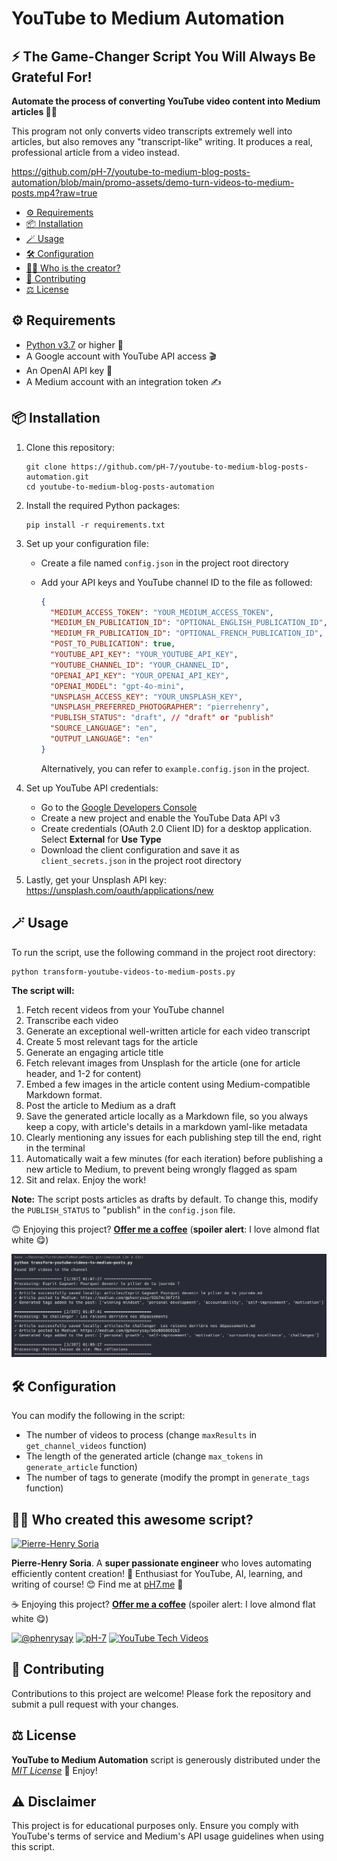# YouTube to Medium Automation
## ⚡️ The Game-Changer Script You Will Always Be Grateful For!

**Automate the process of converting YouTube video content into Medium articles 🎥📝**

This program not only converts video transcripts extremely well into articles, but also removes any "transcript-like" writing. It produces a real, professional article from a video instead.

https://github.com/pH-7/youtube-to-medium-blog-posts-automation/blob/main/promo-assets/demo-turn-videos-to-medium-posts.mp4?raw=true

- [⚙️ Requirements](#%EF%B8%8F-requirements)
- [📦 Installation](#-installation)
- [🪄 Usage](#-usage)
- [🛠️ Configuration](#%EF%B8%8F-configuration)
- [👨‍🍳 Who is the creator?](#-who-created-this)
- [🤝 Contributing](#-contributing)
- [⚖️ License](#%EF%B8%8F-license)

## ⚙️ Requirements
 * [Python v3.7](https://www.python.org/downloads/) or higher 🐍
 * A Google account with YouTube API access 🎬
 * An OpenAI API key 🧠
 * A Medium account with an integration token ✍️

## 📦 Installation

1. Clone this repository:
   ```console
   git clone https://github.com/pH-7/youtube-to-medium-blog-posts-automation.git
   cd youtube-to-medium-blog-posts-automation
   ```

2. Install the required Python packages:
   ```console
   pip install -r requirements.txt
   ```

3. Set up your configuration file:
   - Create a file named `config.json` in the project root directory
   - Add your API keys and YouTube channel ID to the file as followed:
     ```json
     {
       "MEDIUM_ACCESS_TOKEN": "YOUR_MEDIUM_ACCESS_TOKEN",
       "MEDIUM_EN_PUBLICATION_ID": "OPTIONAL_ENGLISH_PUBLICATION_ID",
       "MEDIUM_FR_PUBLICATION_ID": "OPTIONAL_FRENCH_PUBLICATION_ID",
       "POST_TO_PUBLICATION": true,
       "YOUTUBE_API_KEY": "YOUR_YOUTUBE_API_KEY",
       "YOUTUBE_CHANNEL_ID": "YOUR_CHANNEL_ID",
       "OPENAI_API_KEY": "YOUR_OPENAI_API_KEY",
       "OPENAI_MODEL": "gpt-4o-mini",
       "UNSPLASH_ACCESS_KEY": "YOUR_UNSPLASH_KEY",
       "UNSPLASH_PREFERRED_PHOTOGRAPHER": "pierrehenry",
       "PUBLISH_STATUS": "draft", // "draft" or "publish"
       "SOURCE_LANGUAGE": "en",
       "OUTPUT_LANGUAGE": "en"
     }
     ```

     Alternatively, you can refer to `example.config.json` in the project.

4. Set up YouTube API credentials:
   - Go to the [Google Developers Console](https://console.developers.google.com/)
   - Create a new project and enable the YouTube Data API v3
   - Create credentials (OAuth 2.0 Client ID) for a desktop application. Select **External** for **Use Type**
   - Download the client configuration and save it as `client_secrets.json` in the project root directory

5. Lastly, get your Unsplash API key: https://unsplash.com/oauth/applications/new

## 🪄 Usage

To run the script, use the following command in the project root directory:

```console
python transform-youtube-videos-to-medium-posts.py
```

**The script will:**
1. Fetch recent videos from your YouTube channel
2. Transcribe each video
3. Generate an exceptional well-written article for each video transcript
4. Create 5 most relevant tags for the article
5. Generate an engaging article title
6. Fetch relevant images from Unsplash for the article (one for article header, and 1-2 for content)
7. Embed a few images in the article content using Medium-compatible Markdown format.
8. Post the article to Medium as a draft
9. Save the generated article locally as a Markdown file, so you always keep a copy, with article's details in a markdown yaml-like metadata
10. Clearly mentioning any issues for each publishing step till the end, right in the terminal
11. Automatically wait a few minutes (for each iteration) before publishing a new article to Medium, to prevent being wrongly flagged as spam
12. Sit and relax. Enjoy the work!

**Note:** The script posts articles as drafts by default. To change this, modify the `PUBLISH_STATUS` to "publish" in the `config.json` file.

🙃 Enjoying this project? **[Offer me a coffee](https://ko-fi.com/phenry)** (**spoiler alert**: I love almond flat white 😋)

![Script running, converting YouTube videos to Medium articles](promo-assets/example-script-converter-running.png "Example how the videos to blog posts convertor works")

## 🛠️ Configuration

You can modify the following in the script:
- The number of videos to process (change `maxResults` in `get_channel_videos` function)
- The length of the generated article (change `max_tokens` in `generate_article` function)
- The number of tags to generate (modify the prompt in `generate_tags` function)

## 👨‍🍳 Who created this awesome script?

[![Pierre-Henry Soria](https://s.gravatar.com/avatar/a210fe61253c43c869d71eaed0e90149?s=200)](https://PH7.me 'Pierre-Henry Soria personal website')

**Pierre-Henry Soria**. A **super passionate engineer** who loves automating efficiently content creation! 🚀 Enthusiast for YouTube, AI, learning, and writing of course! 😊 Find me at [pH7.me](https://ph7.me) 💫

☕️ Enjoying this project? **[Offer me a coffee](https://ko-fi.com/phenry)** (spoiler alert: I love almond flat white 😋)

[![@phenrysay][twitter-icon]](https://x.com/phenrysay) [![pH-7][github-icon]](https://github.com/pH-7) [![YouTube Tech Videos][youtube-icon]](https://www.youtube.com/@pH7Programming "My YouTube Tech Channel")


## 🤝 Contributing

Contributions to this project are welcome! Please fork the repository and submit a pull request with your changes.

## ⚖️ License

**YouTube to Medium Automation** script is generously distributed under the *[MIT License](https://opensource.org/licenses/MIT)* 🎉 Enjoy!

## ⚠️ Disclaimer

This project is for educational purposes only. Ensure you comply with YouTube's terms of service and Medium's API usage guidelines when using this script.

<!-- GitHub's Markdown reference links -->
[twitter-icon]: https://img.shields.io/badge/x-000000?style=for-the-badge&logo=x
[github-icon]: https://img.shields.io/badge/GitHub-100000?style=for-the-badge&logo=github&logoColor=white
[youtube-icon]: https://img.shields.io/badge/YouTube-FF0000?style=for-the-badge&logo=youtube&logoColor=white
